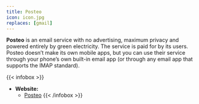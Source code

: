 ```yaml
---
title: Posteo
icon: icon.jpg
replaces: [gmail]
---
```


**Posteo** is an email service with no advertising, maximum privacy and powered entirely by green electricity. The service is paid for by its users. Posteo doesn’t make its own mobile apps, but you can use their service through your phone’s own built-in email app (or through any email app that supports the IMAP standard).

{{< infobox >}}
- **Website:** 
    - [Posteo](https://posteo.de)
{{< /infobox >}}
